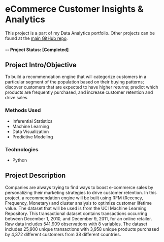 # eCommerce Customer Insights & Analytics
This project is a part of my Data Analytics portfolio. Other projects can be found at the [main GitHub repo](https://github.com/welcomenikhil).

#### -- Project Status: [Completed]

## Project Intro/Objective
To build a recommendation engine that will categorize customers in a particular segment of the population based on their buying patterns; discover customers that are expected to have higher returns; predict which products are frequently purchased, and increase customer retention and drive sales.

### Methods Used
* Inferential Statistics
* Machine Learning
* Data Visualization
* Predictive Modeling

### Technologies 
* Python

## Project Description
Companies are always trying to find ways to boost e-commerce sales by personalizing their marketing strategies to drive customer retention. In this project, a recommendation engine will be built using RFM (Recency, Frequency, Monetary) and cluster analysis to optimize customer lifetime value. The dataset that will be used is from the UCI Machine Learning Repository. This transactional dataset contains transactions occurring between December 1, 2010, and December 9, 2011, for an online retailer. Raw data includes 541,909 observations with 8 variables. The dataset includes 25,900 unique transactions with 3,958 unique products purchased by 4,372 different customers from 38 different countries.
